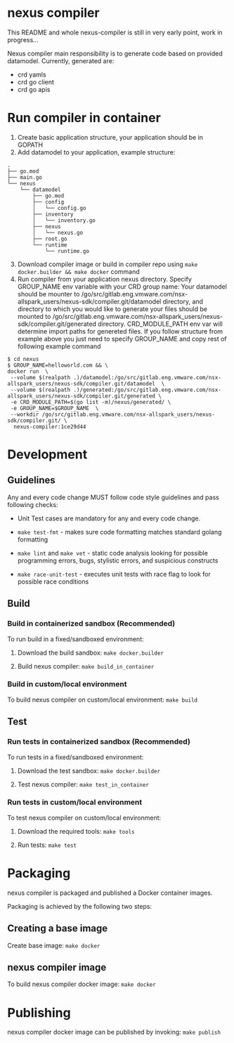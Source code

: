 # nexus compiler

This README and whole nexus-compiler is still in very early point, work in progress...

Nexus compiler main responsibility is to generate code based on provided datamodel. Currently, generated are:
- crd yamls
- crd go client
- crd go apis

# Run compiler in container
1. Create basic application structure, your application should be in GOPATH
2. Add datamodel to your application, example structure:
```
.
├── go.mod
├── main.go
└── nexus
    └── datamodel
        ├── go.mod
        ├── config
        │   └── config.go
        ├── inventory
        │   └── inventory.go
        ├── nexus
        │   └── nexus.go
        ├── root.go
        └── runtime
            └── runtime.go
```
3. Download compiler image or build in compiler repo using `make docker.builder && make docker` command
4. Run compiler from your application nexus directory. Specify GROUP_NAME env variable with your CRD group name:
Your datamodel should be mounter to /go/src/gitlab.eng.vmware.com/nsx-allspark_users/nexus-sdk/compiler.git/datamodel directory, and directory to
which you would like to generate your files should be mounted to /go/src/gitlab.eng.vmware.com/nsx-allspark_users/nexus-sdk/compiler.git/generated
directory. CRD_MODULE_PATH env var will determine import paths for genereted files.
If you follow structure from example above you just need to specify GROUP_NAME and copy rest of following example
command
```
$ cd nexus
$ GROUP_NAME=helloworld.com && \
docker run  \
 --volume $(realpath .)/datamodel:/go/src/gitlab.eng.vmware.com/nsx-allspark_users/nexus-sdk/compiler.git/datamodel  \
 --volume $(realpath .)/generated:/go/src/gitlab.eng.vmware.com/nsx-allspark_users/nexus-sdk/compiler.git/generated \
 -e CRD_MODULE_PATH=$(go list -m)/nexus/generated/ \
 -e GROUP_NAME=$GROUP_NAME  \
 --workdir /go/src/gitlab.eng.vmware.com/nsx-allspark_users/nexus-sdk/compiler.git/ \
  nexus-compiler:1ce29d44
```


# Development
## Guidelines

Any and every code change MUST follow code style guidelines and pass following checks:

- Unit Test cases are mandatory for any and every code change.

- `make test-fmt` - makes sure code formatting matches standard golang formatting

- `make lint` and `make vet` - static code analysis looking for possible programming errors, bugs, stylistic errors, and suspicious constructs

- `make race-unit-test` - executes unit tests with race flag to look for possible race conditions

## Build
### Build in containerized sandbox (Recommended)

To run build in a fixed/sandboxed environment:

1. Download the build sandbox: `make docker.builder`

2. Build nexus compiler: `make build_in_container`

### Build in custom/local environment

To build nexus compiler on custom/local environment: `make build`

## Test
### Run tests in containerized sandbox (Recommended)

To run tests in a fixed/sandboxed environment:

1. Download the test sandbox: `make docker.builder`

2. Test nexus compiler: `make test_in_container`

### Run tests in custom/local environment

To test nexus compiler on custom/local environment:

1. Download the required tools: `make tools`

2. Run tests: `make test`

# Packaging

nexus compiler is packaged and published a Docker container images.

Packaging is achieved by the following two steps:
## Creating a base image

Create base image: `make docker`


## nexus compiler image

To build nexus compiler docker image: `make docker`

# Publishing

nexus compiler docker image can be published by invoking: `make publish`
